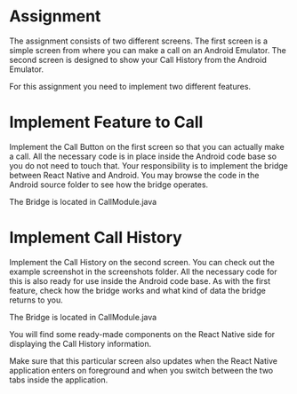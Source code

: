 # Assignment

The assignment consists of two different screens.
The first screen is a simple screen from where you can make a call on an Android Emulator.
The second screen is designed to show your Call History from the Android Emulator.

For this assignment you need to implement two different features.

# Implement Feature to Call

Implement the Call Button on the first screen so that you can actually make a call. All the necessary code is in place inside the Android code base so you do not need to touch that. Your responsibility is to implement the bridge between React Native and Android. You may browse the code in the Android source folder to see how the bridge operates.

The Bridge is located in CallModule.java

# Implement Call History

Implement the Call History on the second screen. You can check out the example screenshot in the screenshots folder. All the necessary code for this is also ready for use inside the Android code base. As with the first feature, check how the bridge works and what kind of data the bridge returns to you.

The Bridge is located in CallModule.java

You will find some ready-made components on the React Native side for displaying the Call History information.

Make sure that this particular screen also updates when the React Native application enters on foreground and when you switch between the two tabs inside the application.
